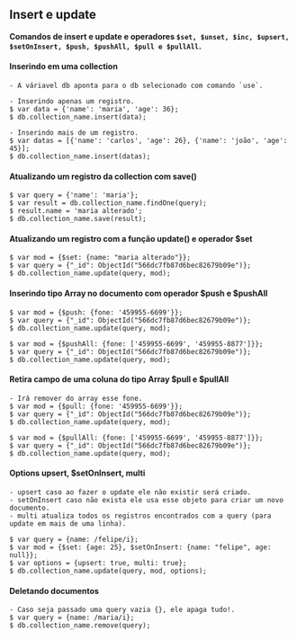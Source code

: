 ## Insert e update
**Comandos de insert e update e operadores `$set, $unset, $inc, $upsert, $setOnInsert, $push, $pushAll, $pull e $pullAll`.**

#### Inserindo em uma collection
```
- A váriavel db aponta para o db selecionado com comando `use`.

- Inserindo apenas um registro.
$ var data = {'name': 'maria', 'age': 36};
$ db.collection_name.insert(data);

- Inserindo mais de um registro.
$ var datas = [{'name': 'carlos', 'age': 26}, {'name': 'joão', 'age': 45}];
$ db.collection_name.insert(datas);
```

#### Atualizando um registro da collection com save()
```
$ var query = {'name': 'maria'};
$ var result = db.collection_name.findOne(query);
$ result.name = 'maria alterado';
$ db.collection_name.save(result);
```

#### Atualizando um registro com a função update() e operador $set
```
$ var mod = {$set: {name: "maria alterado"}};
$ var query = {"_id": ObjectId("566dc7fb87d6bec82679b09e")};
$ db.collection_name.update(query, mod);
```

#### Inserindo tipo Array no documento com operador $push e $pushAll
```
$ var mod = {$push: {fone: '459955-6699'}};
$ var query = {"_id": ObjectId("566dc7fb87d6bec82679b09e")};
$ db.collection_name.update(query, mod);

$ var mod = {$pushAll: {fone: ['459955-6699', '459955-8877']}};
$ var query = {"_id": ObjectId("566dc7fb87d6bec82679b09e")};
$ db.collection_name.update(query, mod);
```

#### Retira campo de uma coluna do tipo Array $pull e $pullAll
```
- Irá remover do array esse fone.
$ var mod = {$pull: {fone: '459955-6699'}};
$ var query = {"_id": ObjectId("566dc7fb87d6bec82679b09e")};
$ db.collection_name.update(query, mod);

$ var mod = {$pullAll: {fone: ['459955-6699', '459955-8877']}};
$ var query = {"_id": ObjectId("566dc7fb87d6bec82679b09e")};
$ db.collection_name.update(query, mod);
```

#### Options upsert, $setOnInsert, multi
```
- upsert caso ao fazer o update ele não existir será criado.
- setOnInsert caso não exista ele usa esse objeto para criar um novo documento.
- multi atualiza todos os registros encontrados com a query (para update em mais de uma linha).

$ var query = {name: /felipe/i};
$ var mod = {$set: {age: 25}, $setOnInsert: {name: "felipe", age: null}};
$ var options = {upsert: true, multi: true};
$ db.collection_name.update(query, mod, options);
```

#### Deletando documentos
```
- Caso seja passado uma query vazia {}, ele apaga tudo!.
$ var query = {name: /maria/i};
$ db.collection_name.remove(query);
```
